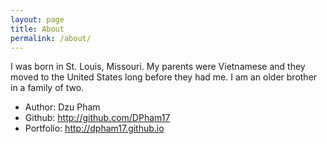 ```yaml
---
layout: page
title: About
permalink: /about/
---
```

I was born in St. Louis, Missouri. My parents were Vietnamese and they moved to
the United States long before they had me. I am an older brother in a family of two.


* Author: Dzu Pham
* Github: http://github.com/DPham17
* Portfolio: http://dpham17.github.io
